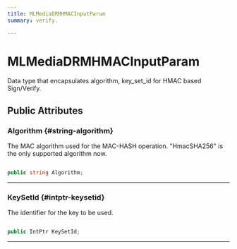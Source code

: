```yaml
---
title: MLMediaDRMHMACInputParam
summary: verify. 

---
```


# MLMediaDRMHMACInputParam




Data type that encapsulates algorithm, key&#95;set&#95;id for HMAC based Sign/Verify.   





## Public Attributes

### Algorithm {#string-algorithm}

The MAC algorithm used for the MAC-HASH operation. "HmacSHA256" is the only supported algorithm now. 

```csharp

public string Algorithm;

```






-----------

### KeySetId {#intptr-keysetid}

The identifier for the key to be used. 

```csharp

public IntPtr KeySetId;

```






-----------

